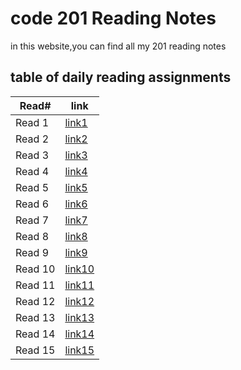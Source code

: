 # code 201 Reading Notes

in this website,you can find all my 201 reading notes

## table of daily reading assignments 

Read#  | link
-----------|----------
Read 1     | [link1]()
Read 2     | [link2]()
Read 3     | [link3]()
Read 4     | [link4]()
Read 5     | [link5]()
Read 6     | [link6]()
Read 7     | [link7]()
Read 8     | [link8]()
Read 9     | [link9]()
Read 10    | [link10]()
Read 11    | [link11]()
Read 12    | [link12]()
Read 13    | [link13]()
Read 14    | [link14]()
Read 15     | [link15]()
